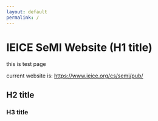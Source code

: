 ```yaml
---
layout: default
permalink: /
---
```


# IEICE SeMI Website (H1 title)

this is test page

current website is: https://www.ieice.org/cs/semi/pub/

## H2 title

### H3 title